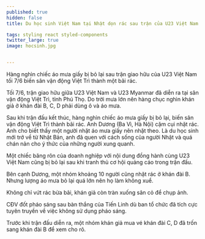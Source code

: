 ```yaml
---
published: true
hidden: false
title: Du học sinh Việt Nam tại Nhật dọn rác sau trận của U23 Việt Nam

tags: styling react styled-components
twitter_large: true
image: hocsinh.jpg


---
```


Hàng nghìn chiếc áo mưa giấy bị bỏ lại sau trận giao hữu của U23 Việt Nam tối 7/6 biến sân vận động Việt Trì thành một bãi rác.

Tối 7/6, trận giao hữu giữa U23 Việt Nam và U23 Myanmar đã diễn ra tại sân vận động Việt Trì, tỉnh Phú Thọ. Do trời mưa lớn nên hàng chục nghìn khán giả ở khán đài B, C, D phải dùng ô và áo mưa.

Sau khi trận đấu kết thúc, hàng nghìn chiếc áo mưa giấy bị bỏ lại, biến sân vận động Việt Trì thành bãi rác.
Anh Dương (Ba Vì, Hà Nội) cặm cụi nhặt rác. Anh cho biết thấy một người nhặt áo mưa giấy nên nhặt theo. Là du học sinh mới trở về từ Nhật Bản, anh đã quen với cách sống của người Nhật và quá chán nản cho ý thức của những người xung quanh. 

Một chiếc băng rôn của doanh nghiệp với nội dung đồng hành cùng U23 Việt Nam cũng bị bỏ lại sau khi tranh thủ cơ hội quảng cáo trong trận đấu.

Bên cạnh Dương, một nhóm khoảng 10 người cũng nhặt rác ở khán đài B. Nhưng lượng áo mưa bỏ lại quá lớn nên họ làm không xuể.

Không chỉ vứt rác bừa bãi, khán giả còn tràn xuống sân cỏ để chụp ảnh.

CĐV đốt pháo sáng sau bàn thắng của Tiến Linh dù ban tổ chức đã tích cực tuyên truyền về việc không sử dụng pháo sáng. 

Trước khi trận đấu diễn ra, một nhóm khán giả mua vé khán đài C, D đã trốn sang khán đài B để xem cho rõ.